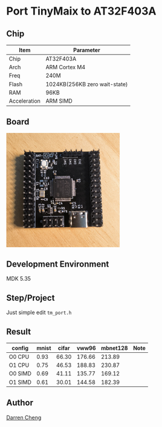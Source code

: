 # Port TinyMaix to AT32F403A

## Chip

| Item         | Parameter                     |
| ------------ | ----------------------------- |
| Chip         | AT32F403A                     |
| Arch         | ARM Cortex M4                 |
| Freq         | 240M                          |
| Flash        | 1024KB(256KB zero wait-state) |
| RAM          | 96KB                          |
| Acceleration | ARM SIMD                      |

## Board 
<a href="assets/AT32F403A.jpg"><img width=300 src="assets/AT32F403A.jpg"/></a>

## Development Environment

MDK 5.35

## Step/Project

Just simple edit `tm_port.h`

## Result

| config  | mnist | cifar | vww96  | mbnet128 | Note |
| ------- | ----- | ----- | ------ | -------- | ---- |
| O0 CPU  | 0.93  | 66.30 | 176.66 | 213.89   |      |
| O1 CPU  | 0.75  | 46.53 | 188.83 | 230.87   |      |
| O0 SIMD | 0.69  | 41.11 | 135.77 | 169.12   |      |
| O1 SIMD | 0.61  | 30.01 | 144.58 | 182.39   |      |


## Author

[Darren Cheng](https://github.com/dreamcmi) 



